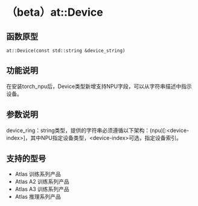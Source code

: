 # （beta）at::Device

## 函数原型

```
at::Device(const std::string &device_string)
```

## 功能说明

在安装torch_npu后，Device类型新增支持NPU字段，可以从字符串描述中指示设备。

## 参数说明

device_ring：string类型，提供的字符串必须遵循以下架构：(npu)[:<device-index\>]，其中NPU指定设备类型，<device-index\>可选，指定设备索引。

## 支持的型号

- <term>Atlas 训练系列产品</term>
- <term>Atlas A2 训练系列产品</term>
- <term>Atlas A3 训练系列产品</term>
- <term>Atlas 推理系列产品</term>

